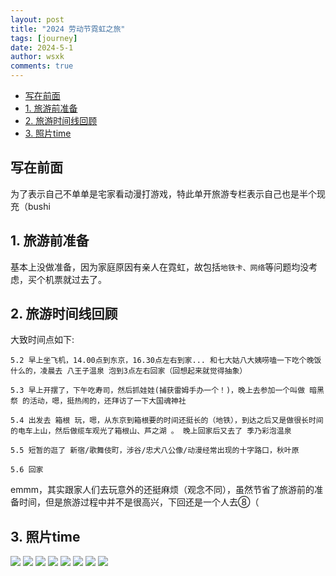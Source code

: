 ```yaml
---
layout: post
title: "2024 劳动节霓虹之旅"
tags: [journey]
date: 2024-5-1
author: wsxk
comments: true
---
```


- [写在前面](#写在前面)
- [1. 旅游前准备](#1-旅游前准备)
- [2. 旅游时间线回顾](#2-旅游时间线回顾)
- [3. 照片time](#3-照片time)


<!-- Google tag (gtag.js) -->
<script async src="https://www.googletagmanager.com/gtag/js?id=G-C22S5YSYL7"></script>
<script>
  window.dataLayer = window.dataLayer || [];
  function gtag(){dataLayer.push(arguments);}
  gtag('js', new Date());

  gtag('config', 'G-C22S5YSYL7');
</script>


## 写在前面<br>
为了表示自己不单单是宅家看动漫打游戏，特此单开旅游专栏表示自己也是半个现充（bushi<br>

## 1. 旅游前准备<br>
基本上没做准备，因为家庭原因有亲人在霓虹，故包括`地铁卡、网络`等问题均没考虑，买个机票就过去了。

## 2. 旅游时间线回顾<br>
大致时间点如下:<br>
```
5.2 早上坐飞机，14.00点到东京，16.30点左右到家... 和七大姑八大姨唠嗑一下吃个晚饭什么的，凌晨去 八王子温泉 泡到3点左右回家（回想起来就觉得抽象）

5.3 早上开摆了，下午吃寿司，然后抓娃娃(捕获雷姆手办一个！)，晚上去参加一个叫做 暗黑祭 的活动，嗯，挺热闹的，还拜访了一下大国魂神社

5.4 出发去 箱根 玩，嗯，从东京到箱根要的时间还挺长的（地铁），到达之后又是做很长时间的电车上山，然后做缆车观光了箱根山、芦之湖 。 晚上回家后又去了 季乃彩泡温泉

5.5 短暂的逛了 新宿/歌舞伎町，涉谷/忠犬八公像/动漫经常出现的十字路口，秋叶原

5.6 回家
```
emmm，其实跟家人们去玩意外的还挺麻烦（观念不同），虽然节省了旅游前的准备时间，但是旅游过程中并不是很高兴，下回还是一个人去⑧（<br>

## 3. 照片time<br>
![](https://raw.githubusercontent.com/wsxk/wsxk_pictures/main/2024-9-25/IMG_1490.JPG)
![](https://raw.githubusercontent.com/wsxk/wsxk_pictures/main/2024-9-25/IMG_1498.JPG)
![](https://raw.githubusercontent.com/wsxk/wsxk_pictures/main/2024-9-25/IMG_1497.JPG)
![](https://raw.githubusercontent.com/wsxk/wsxk_pictures/main/2024-9-25/IMG_1520.JPG)
![](https://raw.githubusercontent.com/wsxk/wsxk_pictures/main/2024-9-25/IMG_1534.JPG)
![](https://raw.githubusercontent.com/wsxk/wsxk_pictures/main/2024-9-25/IMG_1541.JPG)
![](https://raw.githubusercontent.com/wsxk/wsxk_pictures/main/2024-9-25/IMG_1556.JPG)
![](https://raw.githubusercontent.com/wsxk/wsxk_pictures/main/2024-9-25/IMG_1566.JPG)